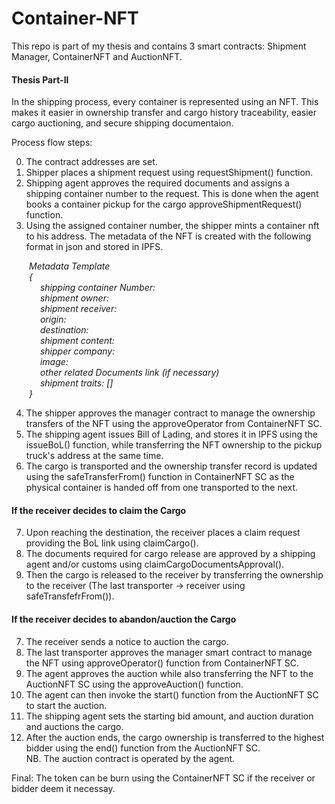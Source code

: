 # Container-NFT

This repo is part of my thesis and contains 3 smart contracts: Shipment Manager, ContainerNFT and AuctionNFT.

#### Thesis Part-II

In the shipping process, every container is represented using an NFT.
This makes it easier in ownership transfer and cargo history traceability,
easier cargo auctioning, and secure shipping documentaion.

Process flow steps: <br>

0. The contract addresses are set.
1. Shipper places a shipment request using requestShipment() function.
2. Shipping agent approves the required documents and assigns a shipping container number to the request. This is done when the agent books a container pickup for the cargo approveShipmentRequest() function.
3. Using the assigned container number, the shipper mints a container nft to his address.
   The metadata of the NFT is created with the following format in json and stored in IPFS.

&emsp;&emsp;_Metadata Template <br>
&emsp;&emsp;{ <br>
&emsp;&emsp;&emsp; shipping container Number: <br>
&emsp;&emsp;&emsp; shipment owner: <br>
&emsp;&emsp;&emsp; shipment receiver: <br>
&emsp;&emsp;&emsp; origin: <br>
&emsp;&emsp;&emsp; destination: <br>
&emsp;&emsp;&emsp; shipment content: <br>
&emsp;&emsp;&emsp; shipper company: <br>
&emsp;&emsp;&emsp; image: <br>
&emsp;&emsp;&emsp; other related Documents link (if necessary) <br>
&emsp;&emsp;&emsp; shipment traits: []<br>
&emsp;&emsp;}_


4. The shipper approves the manager contract to manage the ownership transfers of the NFT using the approveOperator from ContainerNFT SC.
5. The shipping agent issues Bill of Lading, and stores it in IPFS using the issueBoL() function, while transferring the NFT ownership to the pickup truck's address at the same time.
6. The cargo is transported and the ownership transfer record is updated using the safeTransferFrom() function in ContainerNFT SC as the physical container is handed off from one transported to the next.

#### If the receiver decides to claim the Cargo

7. Upon reaching the destination, the receiver places a claim request providing the BoL link using claimCargo().
8. The documents required for cargo release are approved by a shipping agent and/or customs using claimCargoDocumentsApproval().
9. Then the cargo is released to the receiver by transferring the ownership to the receiver (The last transporter -> receiver using safeTransfefrFrom()).

#### If the receiver decides to abandon/auction the Cargo

7. The receiver sends a notice to auction the cargo.
8. The last transporter approves the manager smart contract to manage the NFT using approveOperator() function from ContainerNFT SC.
9. The agent approves the auction while also transferring the NFT to the AuctionNFT SC using the approveAuction() function.
10. The agent can then invoke the start() function from the AuctionNFT SC to start the auction.
11. The shipping agent sets the starting bid amount, and auction duration and auctions the cargo.
12. After the auction ends, the cargo ownership is transferred to the highest bidder using the end() function from the AuctionNFT SC. <br>
NB. The auction contract is operated by the agent.

Final: The token can be burn using the ContainerNFT SC if the receiver or bidder deem it necessay.
